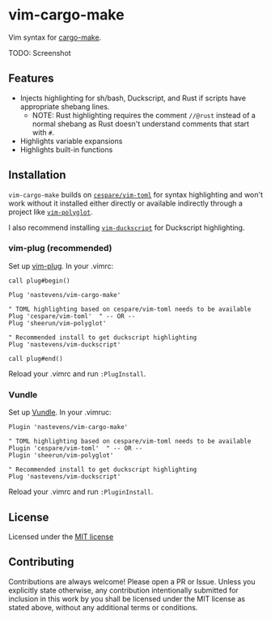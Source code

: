 # vim-cargo-make

Vim syntax for [cargo-make](https://github.com/sagiegurari/cargo-make).

TODO: Screenshot

## Features

* Injects highlighting for sh/bash, Duckscript, and Rust if scripts have
  appropriate shebang lines.
  * NOTE: Rust highlighting requires the comment `//@rust` instead of a normal
    shebang as Rust doesn't understand comments that start with `#`.
* Highlights variable expansions
* Highlights built-in functions

## Installation

`vim-cargo-make` builds on [`cespare/vim-toml`](https://github.com/cespare/vim-toml)
for syntax highlighting and won't work without it installed either directly or
available indirectly through a project like
[`vim-polyglot`](https://github.com/sheerun/vim-polyglot).

I also recommend installing [`vim-duckscript`](https://github.com/nastevens/vim-duckscript)
for Duckscript highlighting.

### vim-plug (recommended)

Set up [vim-plug](https://github.com/junegunn/vim-plug). In your .vimrc:

```vim
call plug#begin()

Plug 'nastevens/vim-cargo-make'

" TOML highlighting based on cespare/vim-toml needs to be available
Plug 'cespare/vim-toml'  " -- OR --
Plug 'sheerun/vim-polyglot'

" Recommended install to get duckscript highlighting
Plug 'nastevens/vim-duckscript'

call plug#end()
```

Reload your .vimrc and run `:PlugInstall`.

### Vundle

Set up [Vundle](https://github.com/VundleVim/Vundle.vim). In your .vimruc:

```vim
Plugin 'nastevens/vim-cargo-make'

" TOML highlighting based on cespare/vim-toml needs to be available
Plugin 'cespare/vim-toml'  " -- OR --
Plugin 'sheerun/vim-polyglot'

" Recommended install to get duckscript highlighting
Plug 'nastevens/vim-duckscript'
```

Reload your .vimrc and run `:PluginInstall`.

## License

Licensed under the [MIT license](/LICENSE)

## Contributing

Contributions are always welcome! Please open a PR or Issue. Unless you
explicitly state otherwise, any contribution intentionally submitted for
inclusion in this work by you shall be licensed under the MIT license as
stated above, without any additional terms or conditions.
